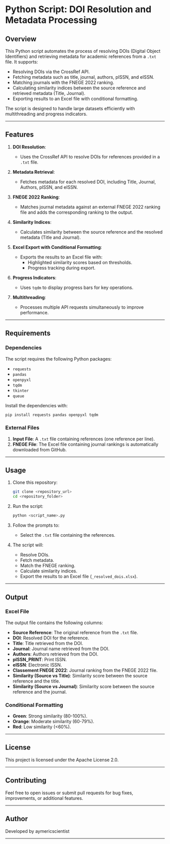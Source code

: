 # Python Script: DOI Resolution and Metadata Processing

## Overview
This Python script automates the process of resolving DOIs (Digital Object Identifiers) and retrieving metadata for academic references from a `.txt` file. It supports:

- Resolving DOIs via the CrossRef API.
- Fetching metadata such as title, journal, authors, pISSN, and eISSN.
- Matching journals with the FNEGE 2022 ranking.
- Calculating similarity indices between the source reference and retrieved metadata (Title, Journal).
- Exporting results to an Excel file with conditional formatting.

The script is designed to handle large datasets efficiently with multithreading and progress indicators.

---

## Features

1. **DOI Resolution**:
   - Uses the CrossRef API to resolve DOIs for references provided in a `.txt` file.

2. **Metadata Retrieval**:
   - Fetches metadata for each resolved DOI, including Title, Journal, Authors, pISSN, and eISSN.

3. **FNEGE 2022 Ranking**:
   - Matches journal metadata against an external FNEGE 2022 ranking file and adds the corresponding ranking to the output.

4. **Similarity Indices**:
   - Calculates similarity between the source reference and the resolved metadata (Title and Journal).

5. **Excel Export with Conditional Formatting**:
   - Exports the results to an Excel file with:
     - Highlighted similarity scores based on thresholds.
     - Progress tracking during export.

6. **Progress Indicators**:
   - Uses `tqdm` to display progress bars for key operations.

7. **Multithreading**:
   - Processes multiple API requests simultaneously to improve performance.

---

## Requirements

### Dependencies
The script requires the following Python packages:

- `requests`
- `pandas`
- `openpyxl`
- `tqdm`
- `tkinter`
- `queue`

Install the dependencies with:
```bash
pip install requests pandas openpyxl tqdm
```

### External Files
1. **Input File**: A `.txt` file containing references (one reference per line).
2. **FNEGE File**: The Excel file containing journal rankings is automatically downloaded from GitHub.

---

## Usage

1. Clone this repository:
   ```bash
   git clone <repository_url>
   cd <repository_folder>
   ```

2. Run the script:
   ```bash
   python <script_name>.py
   ```

3. Follow the prompts to:
   - Select the `.txt` file containing the references.

4. The script will:
   - Resolve DOIs.
   - Fetch metadata.
   - Match the FNEGE ranking.
   - Calculate similarity indices.
   - Export the results to an Excel file (`_resolved_dois.xlsx`).

---

## Output

### Excel File
The output file contains the following columns:

- **Source Reference**: The original reference from the `.txt` file.
- **DOI**: Resolved DOI for the reference.
- **Title**: Title retrieved from the DOI.
- **Journal**: Journal name retrieved from the DOI.
- **Authors**: Authors retrieved from the DOI.
- **pISSN_PRINT**: Print ISSN.
- **eISSN**: Electronic ISSN.
- **Classement FNEGE 2022**: Journal ranking from the FNEGE 2022 file.
- **Similarity (Source vs Title)**: Similarity score between the source reference and the title.
- **Similarity (Source vs Journal)**: Similarity score between the source reference and the journal.

### Conditional Formatting
- **Green**: Strong similarity (80-100%).
- **Orange**: Moderate similarity (60-79%).
- **Red**: Low similarity (<60%).

---

## License
This project is licensed under the Apache License 2.0.

---

## Contributing
Feel free to open issues or submit pull requests for bug fixes, improvements, or additional features.

---

## Author
Developed by aymericscientist

---

